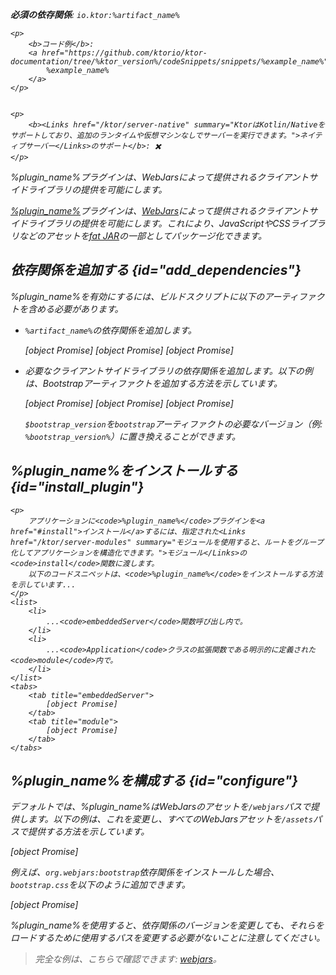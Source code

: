 [//]: # (title: Webjars)

<primary-label ref="server-plugin"/>

<var name="plugin_name" value="Webjars"/>
<var name="package_name" value="io.ktor.server.webjars"/>
<var name="artifact_name" value="ktor-server-webjars"/>

<tldr>
<p>
<b>必須の依存関係</b>: <code>io.ktor:%artifact_name%</code>
</p>
<var name="example_name" value="webjars"/>

    <p>
        <b>コード例</b>:
        <a href="https://github.com/ktorio/ktor-documentation/tree/%ktor_version%/codeSnippets/snippets/%example_name%">
            %example_name%
        </a>
    </p>
    

    <p>
        <b><Links href="/ktor/server-native" summary="KtorはKotlin/Nativeをサポートしており、追加のランタイムや仮想マシンなしでサーバーを実行できます。">ネイティブサーバー</Links>のサポート</b>: ✖️
    </p>
    
</tldr>

<link-summary>
%plugin_name%プラグインは、WebJarsによって提供されるクライアントサイドライブラリの提供を可能にします。
</link-summary>

[%plugin_name%](https://api.ktor.io/ktor-server/ktor-server-plugins/ktor-server-webjars/io.ktor.server.webjars/-webjars.html)プラグインは、[WebJars](https://www.webjars.org/)によって提供されるクライアントサイドライブラリの提供を可能にします。これにより、JavaScriptやCSSライブラリなどのアセットを[fat JAR](server-fatjar.md)の一部としてパッケージ化できます。

## 依存関係を追加する {id="add_dependencies"}
%plugin_name%を有効にするには、ビルドスクリプトに以下のアーティファクトを含める必要があります。
* `%artifact_name%`の依存関係を追加します。

  
    <tabs group="languages">
        <tab title="Gradle (Kotlin)" group-key="kotlin">
            [object Promise]
        </tab>
        <tab title="Gradle (Groovy)" group-key="groovy">
            [object Promise]
        </tab>
        <tab title="Maven" group-key="maven">
            [object Promise]
        </tab>
    </tabs>
    

* 必要なクライアントサイドライブラリの依存関係を追加します。以下の例は、Bootstrapアーティファクトを追加する方法を示しています。

  <var name="group_id" value="org.webjars"/>
  <var name="artifact_name" value="bootstrap"/>
  <var name="version" value="bootstrap_version"/>
  
    <tabs group="languages">
        <tab title="Gradle (Kotlin)" group-key="kotlin">
            [object Promise]
        </tab>
        <tab title="Gradle (Groovy)" group-key="groovy">
            [object Promise]
        </tab>
        <tab title="Maven" group-key="maven">
            [object Promise]
        </tab>
    </tabs>
    
  
  `$bootstrap_version`を`bootstrap`アーティファクトの必要なバージョン（例: `%bootstrap_version%`）に置き換えることができます。

## %plugin_name%をインストールする {id="install_plugin"}

    <p>
        アプリケーションに<code>%plugin_name%</code>プラグインを<a href="#install">インストール</a>するには、指定された<Links href="/ktor/server-modules" summary="モジュールを使用すると、ルートをグループ化してアプリケーションを構造化できます。">モジュール</Links>の<code>install</code>関数に渡します。
        以下のコードスニペットは、<code>%plugin_name%</code>をインストールする方法を示しています...
    </p>
    <list>
        <li>
            ...<code>embeddedServer</code>関数呼び出し内で。
        </li>
        <li>
            ...<code>Application</code>クラスの拡張関数である明示的に定義された<code>module</code>内で。
        </li>
    </list>
    <tabs>
        <tab title="embeddedServer">
            [object Promise]
        </tab>
        <tab title="module">
            [object Promise]
        </tab>
    </tabs>
    

## %plugin_name%を構成する {id="configure"}

デフォルトでは、%plugin_name%はWebJarsのアセットを`/webjars`パスで提供します。以下の例は、これを変更し、すべてのWebJarsアセットを`/assets`パスで提供する方法を示しています。

[object Promise]

例えば、`org.webjars:bootstrap`依存関係をインストールした場合、<code>bootstrap.css</code>を以下のように追加できます。

[object Promise]

%plugin_name%を使用すると、依存関係のバージョンを変更しても、それらをロードするために使用するパスを変更する必要がないことに注意してください。

> 完全な例は、こちらで確認できます: [webjars](https://github.com/ktorio/ktor-documentation/tree/%ktor_version%/codeSnippets/snippets/webjars)。